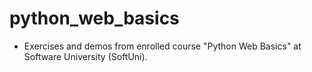 # python_web_basics

- Exercises and demos from enrolled course "Python Web Basics" at Software University (SoftUni).
